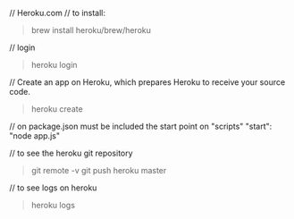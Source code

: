 // Heroku.com
// to install:
> brew install heroku/brew/heroku

// login
> heroku login
 
// Create an app on Heroku, which prepares Heroku to receive your source code.
> heroku create

// on package.json must be included the start point on "scripts"
"start": "node app.js"

// to see the heroku git repository
> git remote -v 
> git push heroku master

// to see logs on heroku
> heroku logs